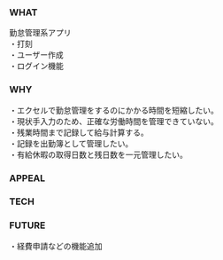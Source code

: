 ### WHAT
勤怠管理系アプリ  
・打刻  
・ユーザー作成  
・ログイン機能  

### WHY
<!-- ・現在の仕事で使うことを想定して作成しました。  
・自分で開発できればお金のコストをかけずに済み、他の業務に時間を割けるから  （小規模会社のためバックオフィスの業務にあまりリソースを割けなかったから）  
・ReactとLaravelを勉強してきたので、それらを使って実用性のあるものを開発したかったから。  -->
・エクセルで勤怠管理をするのにかかる時間を短縮したい。  
・現状手入力のため、正確な労働時間を管理できていない。  
・残業時間まで記録して給与計算する。  
・記録を出勤簿として管理したい。  
・有給休暇の取得日数と残日数を一元管理したい。  

### APPEAL

### TECH

### FUTURE
・経費申請などの機能追加 
